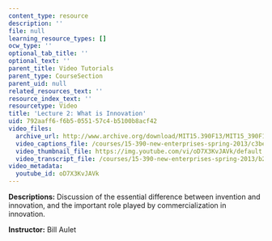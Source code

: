```yaml
---
content_type: resource
description: ''
file: null
learning_resource_types: []
ocw_type: ''
optional_tab_title: ''
optional_text: ''
parent_title: Video Tutorials
parent_type: CourseSection
parent_uid: null
related_resources_text: ''
resource_index_text: ''
resourcetype: Video
title: 'Lecture 2: What is Innovation'
uid: 792aaff6-f6b5-0551-57c4-b5100b8acf42
video_files:
  archive_url: http://www.archive.org/download/MIT15.390F13/MIT15_390F13_lec02_300k.mp4
  video_captions_file: /courses/15-390-new-enterprises-spring-2013/c3be11c283905f2bb471b553e4418ac1_oD7X3KvJAVk.vtt
  video_thumbnail_file: https://img.youtube.com/vi/oD7X3KvJAVk/default.jpg
  video_transcript_file: /courses/15-390-new-enterprises-spring-2013/b2d693b9495708b3e0d1f7209810630e_oD7X3KvJAVk.pdf
video_metadata:
  youtube_id: oD7X3KvJAVk
---
```


**Descriptions:** Discussion of the essential difference between invention and innovation, and the important role played by commercialization in innovation.

**Instructor:** Bill Aulet